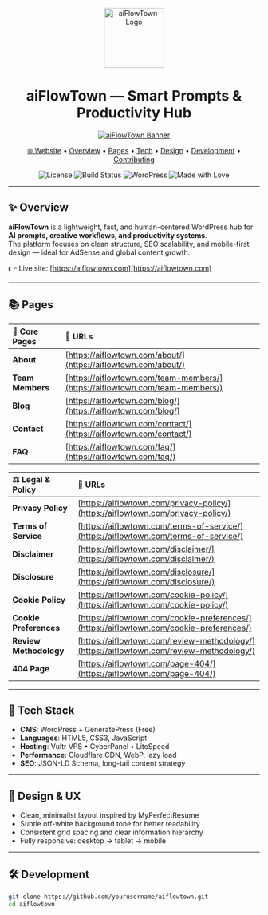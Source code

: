 <!-- README.md for aiFlowTown -->

<p align="center">
  <a href="https://aiflowtown.com">
    <img src="https://aiflowtown.com/wp-content/uploads/2025/10/aiflowtown-logo-v2.webp" alt="aiFlowTown Logo" width="120">
  </a>
</p>

<h1 align="center">aiFlowTown — Smart Prompts & Productivity Hub</h1>

<p align="center">
  <a href="https://aiflowtown.com">
    <img src="https://aiflowtown.com/wp-content/uploads/2025/10/project_aiflowtown_banner-1.webp" alt="aiFlowTown Banner">
  </a>
</p>

<p align="center">
  <a href="https://aiflowtown.com">🌐 Website</a> •
  <a href="#-overview">Overview</a> •
  <a href="#-pages">Pages</a> •
  <a href="#-tech-stack">Tech</a> •
  <a href="#-design--ux">Design</a> •
  <a href="#-development">Development</a> •
  <a href="#-contributing">Contributing</a>
</p>

<p align="center">
  <img alt="License" src="https://img.shields.io/badge/License-MIT-green">
  <img alt="Build Status" src="https://img.shields.io/badge/Status-Building-blue">
  <img alt="WordPress" src="https://img.shields.io/badge/WordPress-GeneratePress%20Free-21759B">
  <img alt="Made with Love" src="https://img.shields.io/badge/Made%20with-❤️-ff69b4">
</p>

---

## ✨ Overview
**aiFlowTown** is a lightweight, fast, and human-centered WordPress hub for **AI prompts, creative workflows, and productivity systems**.  
The platform focuses on clean structure, SEO scalability, and mobile-first design — ideal for AdSense and global content growth.

👉 Live site: [https://aiflowtown.com](https://aiflowtown.com)

---

## 📚 Pages

<p align="center">

| 🧭 Core Pages | 🔗 URLs |
|:--------------|:--------------------------------|
| **About** | [https://aiflowtown.com/about/](https://aiflowtown.com/about/) |
| **Team Members** | [https://aiflowtown.com/team-members/](https://aiflowtown.com/team-members/) |
| **Blog** | [https://aiflowtown.com/blog/](https://aiflowtown.com/blog/) |
| **Contact** | [https://aiflowtown.com/contact/](https://aiflowtown.com/contact/) |
| **FAQ** | [https://aiflowtown.com/faq/](https://aiflowtown.com/faq/) |

| ⚖️ Legal & Policy | 🔗 URLs |
|:-------------------|:--------------------------------|
| **Privacy Policy** | [https://aiflowtown.com/privacy-policy/](https://aiflowtown.com/privacy-policy/) |
| **Terms of Service** | [https://aiflowtown.com/terms-of-service/](https://aiflowtown.com/terms-of-service/) |
| **Disclaimer** | [https://aiflowtown.com/disclaimer/](https://aiflowtown.com/disclaimer/) |
| **Disclosure** | [https://aiflowtown.com/disclosure/](https://aiflowtown.com/disclosure/) |
| **Cookie Policy** | [https://aiflowtown.com/cookie-policy/](https://aiflowtown.com/cookie-policy/) |
| **Cookie Preferences** | [https://aiflowtown.com/cookie-preferences/](https://aiflowtown.com/cookie-preferences/) |
| **Review Methodology** | [https://aiflowtown.com/review-methodology/](https://aiflowtown.com/review-methodology/) |
| **404 Page** | [https://aiflowtown.com/page-404/](https://aiflowtown.com/page-404/) |

</p>

---

## 🧱 Tech Stack
- **CMS**: WordPress + GeneratePress (Free)  
- **Languages**: HTML5, CSS3, JavaScript  
- **Hosting**: Vultr VPS • CyberPanel • LiteSpeed  
- **Performance**: Cloudflare CDN, WebP, lazy load  
- **SEO**: JSON-LD Schema, long-tail content strategy  

---

## 🎨 Design & UX
- Clean, minimalist layout inspired by MyPerfectResume  
- Subtle off-white background tone for better readability  
- Consistent grid spacing and clear information hierarchy  
- Fully responsive: desktop → tablet → mobile  

---

## 🛠 Development

```bash
git clone https://github.com/yourusername/aiflowtown.git
cd aiflowtown
